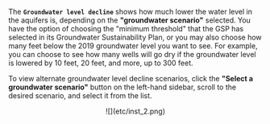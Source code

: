 <link rel="stylesheet" href="https://use.fontawesome.com/releases/v5.14.0/css/all.css" integrity="sha384-gfdkjb5BdAXd+lj+gudLWI+BXq4IuLW5IT+brZEZsLFm++aCMlF1V92rMkPaX4PP" crossorigin="anonymous">

The **`Groundwater level decline`** shows how much lower the water level in the aquifers is, depending on the **"groundwater scenario"** selected. You have the option of choosing the "minimum threshold" that the GSP has selected in its Groundwater Sustainability Plan, or you may also choose how many feet below the 2019 groundwater level you want to see. For example, you can choose to see how many wells will go dry if the groundwater level is lowered by 10 feet, 20 feet, and more, up to 300 feet.  

To view alternate groundwater level decline scenarios, click the **"Select a groundwater scenario"** button on the left-hand sidebar, scroll to the desired scenario, and select it from the list.  

<center>
  ![](etc/inst_2.png)
</center>
